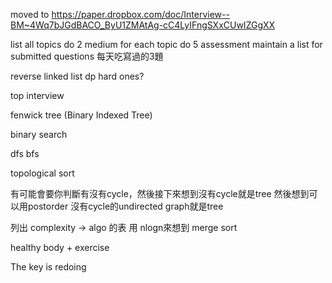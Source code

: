 moved to https://paper.dropbox.com/doc/Interview--BM~4Wq7bJGdBACO_ByU1ZMAtAg-cC4LyIFngSXxCUwIZGgXX

list all topics
do 2 medium for each topic
do 5 assessment
maintain a list for submitted questions 每天吃寫過的3題

reverse linked list
dp hard ones?

top interview

fenwick tree (Binary Indexed Tree)

binary search

dfs bfs

topological sort

有可能會要你判斷有沒有cycle，然後接下來想到沒有cycle就是tree
然後想到可以用postorder
沒有cycle的undirected graph就是tree


列出 complexity -> algo 的表
用 nlogn來想到 merge sort

healthy body + exercise

The key is redoing